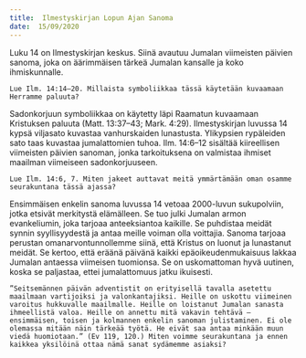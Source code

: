 ```yaml
---
title:  Ilmestyskirjan Lopun Ajan Sanoma
date:  15/09/2020
---
```


Luku 14 on Ilmestyskirjan keskus. Siinä avautuu Jumalan viimeisten päivien sanoma, joka on äärimmäisen tärkeä Jumalan kansalle ja koko ihmiskunnalle.

`Lue Ilm. 14:14–20. Millaista symboliikkaa tässä käytetään kuvaamaan Herramme paluuta?`

Sadonkorjuun symboliikkaa on käytetty läpi Raamatun kuvaamaan Kristuksen paluuta (Matt. 13:37–43; Mark. 4:29). Ilmestyskirjan luvussa 14 kypsä viljasato kuvastaa vanhurskaiden lunastusta. Ylikypsien rypäleiden sato taas kuvastaa jumalattomien tuhoa. Ilm. 14:6–12 sisältää kiireellisen viimeisten päivien sanoman, jonka tarkoituksena on valmistaa ihmiset maailman viimeiseen sadonkorjuuseen.

`Lue Ilm. 14:6, 7. Miten jakeet auttavat meitä ymmärtämään oman osamme seurakuntana tässä ajassa?`

Ensimmäisen enkelin sanoma luvussa 14 vetoaa 2000-luvun sukupolviin, jotka etsivät merkitystä elämälleen. Se tuo julki Jumalan armon evankeliumin, joka tarjoaa anteeksiantoa kaikille. Se puhdistaa meidät synnin syyllisyydestä ja antaa meille voiman olla voittajia. Sanoma tarjoaa perustan omanarvontunnollemme siinä, että Kristus on luonut ja lunastanut meidät. Se kertoo, että eräänä päivänä kaikki epäoikeudenmukaisuus lakkaa Jumalan antaessa viimeisen tuomionsa. Se on uskomattoman hyvä uutinen, koska se paljastaa, ettei jumalattomuus jatku ikuisesti.

`”Seitsemännen päivän adventistit on erityisellä tavalla asetettu maailmaan vartijoiksi ja valonkantajiksi. Heille on uskottu viimeinen varoitus hukkuvalle maailmalle. Heille on loistanut Jumalan sanasta ihmeellistä valoa. Heille on annettu mitä vakavin tehtävä – ensimmäisen, toisen ja kolmannen enkelin sanoman julistaminen. Ei ole olemassa mitään näin tärkeää työtä. He eivät saa antaa minkään muun viedä huomiotaan.” (Ev 119, 120.) Miten voimme seurakuntana ja ennen kaikkea yksilöinä ottaa nämä sanat sydämemme asiaksi?`